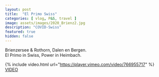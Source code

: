 ```yaml
---
layout: post
title:  "El Primo Swiss"
categories: [ vlog, P&S, travel ]
image: assets/images/2020_Brienz2.jpg
description: "COVID-Swiss"
featured: true
hidden: false
---
```

Brienzersee & Rothorn, Dalen en Bergen.<br>
El Primo in Swiss, Power in Heimbach.

{% include video.html url="https://player.vimeo.com/video/766955717" %}
[VIDEO](https://vimeo.com/766955717)
<br>
